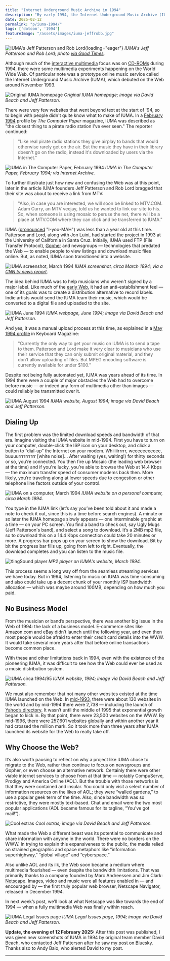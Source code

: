 ```yaml
---
title: "Internet Underground Music Archive in 1994"
description: "By early 1994, the Internet Underground Music Archive (IUMA) had migrated from Usenet and Gopher to the emerging internet platform, the World Wide Web. It was one of the first multimedia websites."
date: 2025-02-12
permalink: "p/iuma-1994/"
tags: ['dotcom', '1994']
featureImage: "/assets/images/iuma-jeffrobb.jpg"
---
```


![IUMA's Jeff Patterson and Rob Lord](/assets/images/iuma-jeffrobb.jpg){loading="eager"}
*IUMA's Jeff Patterson and Rob Lord; photo [via Good Times](https://www.goodtimes.sc/up-from-underground-the-iuma-story/).*

Although much of the [interactive multimedia](/p/multimedia-gulch-1994/) focus was on [CD-ROMs](/p/cd-roms-1994/) during 1994, there were some multimedia experiments happening on the World Wide Web. Of particular note was a prototype online music service called the Internet Underground Music Archive (IUMA), which debuted on the Web around November 1993. 

![Original IUMA homepage](/assets/images/original-iuma-page.jpg)
*Original IUMA homepage; image via David Beach and Jeff Patterson.*

There were very few websites that went beyond text at the start of '94, so to begin with people didn't quite know what to make of IUMA. In a [February 1994](https://archive.org/details/issuu_dougalder_1994-02_tcp_on/page/n67/mode/2up) profile by *The Computer Paper* magazine, IUMA was described as "the closest thing to a pirate radio station I've ever seen." The reporter continued: 

> "Like real pirate radio stations they give airplay to bands that would otherwise rarely get on the air. But the music they have in their library doesn't go on the radio, instead it's downloaded by users via the Internet."

![IUMA in The Computer Paper, February 1994](/assets/images/iuma-article-feb94.jpg)
*IUMA in The Computer Paper, February 1994; via Internet Archive.*

To further illustrate just how new and confusing the Web was at this point, later in the article IUMA founders Jeff Patterson and Rob Lord bragged that their site was about to receive a link from MTV:

> "Also, in case you are interested, we will soon be linked to MTV.COM. Adam Curry, an MTV veejay, told us he wanted to link our site to his. So, when someone is using mosaic to peruse the net, there will be a place at MTV.COM where they can click and be transferred to IUMA."

IUMA ([pronounced](https://web.archive.org/web/19961026180733/http://www.iuma.com/IUMA-2.0/help/) "I-yoo-MAH") was less than a year old at this time. Patterson and Lord, along with Jon Luini, had started the project in 1993 at the University of California in Santa Cruz. Initially, IUMA used FTP (File Transfer Protocol), [Gopher](/p/1992-web-vs-gopher/) and newsgroups — technologies that predated the Web — to enable people to view listings and download music files online. But, as noted, IUMA soon transitioned into a website.

![IUMA screenshot, March 1994](/assets/images/iuma-march-1994-youtube.jpg)
*IUMA screenshot, circa March 1994; via a [CNN tv news report](https://www.youtube.com/watch?v=GT5LIEUJefM).*

The idea behind IUMA was to help musicians who weren't signed by a major label. Like much of the [early Web](/p/1993-mosaic-launches-and-the-web-is-set-free/), it had an anti-establishment feel — one of its goals was to create a distribution alternative to record labels. Indie artists would send the IUMA team their music, which would be converted to a digital file and uploaded to the site.

![IUMA June 1994](/assets/images/iuma-june94.jpg)
*IUMA webpage, June 1994; image via David Beach and Jeff Patterson.*

And yes, it was a manual upload process at this time, as explained in a [May 1994 profile](https://archive.org/details/Keyboard-magazine-issue-217/Keyboard%20Magazine%20-%20Issue%20217%20%28May%201994%29/page/14/mode/2up?view=theater&q=IUMA) in Keyboard Magazine:

> "Currently the only way to get your music on IUMA is to send a tape to them. Patterson and Lord make it very clear to musicians who use their service that they can only submit original material, and they don’t allow uploading of files. But MPEG encoding software is currently available for under $100."

Despite not being fully automated yet, IUMA was years ahead of its time. In 1994 there were a couple of major obstacles the Web had to overcome before music — or indeed any form of multimedia other than images — could reliably be transmitted over it. 

![IUMA August 1994](/assets/images/iuma-aug94.jpg)
*IUMA website, August 1994; image via David Beach and Jeff Patterson.*

## Dialing Up

The first problem was the limited download speeds and bandwidth of that era. Imagine visiting the IUMA website in mid-1994. First you have to turn on your computer, double-click the ISP icon on your desktop, and click a button to “dial-up” the Internet on your modem. Whiiiiirrrrr, weeeeeeeeeee, buuuurrrrrrrrrr [white noise]… After waiting (yes, waiting!) for thirty seconds or so, you’re connected. You then fire up Mosaic (the leading web browser at the time) and if you're lucky, you’re able to browse the Web at 14.4 Kbps — the maximum transfer speed of consumer modems back then. More likely, you’re traveling along at lower speeds due to congestion or other telephone line factors outside of your control.

![IUMA on a computer, March 1994](/assets/images/iuma-computer-mar1995.jpg)
*IUMA website on a personal computer, circa March 1994.*

You type in the IUMA link (let’s say you’ve been told about it and made a note to check it out, since this is a time before search engines). A minute or so later the IUMA homepage slowly appears — one interminable graphic at a time — on your PC screen. You find a band to check out, say Ugly Mugs (Jeff Patterson's band), and select a song to download. It’s a 2MB mp2 file, so to download this on a 14.4 Kbps connection could take 20 minutes or more. A progress bar pops up on your screen to show the download. Bit by bit the progress bar fills up, going from left to right. Eventually, the download completes and you can listen to the music file.

![XingSound player](/assets/images/xingsound-player.jpg)
*MP2 player on IUMA's website, March 1994.*

This process seems a long way off from the seamless streaming services we have today. But in 1994, listening to music on IUMA was time-consuming and also could take up a decent chunk of your monthly ISP bandwidth allocation — which was maybe around 100MB, depending on how much you paid.

## No Business Model

From the musician or band’s perspective, there was another big issue in the Web of 1994: the lack of a business model. E-commerce sites like Amazon.com and eBay didn’t launch until the following year, and even then most people would be afraid to enter their credit card details into the WWW. It would take several more years after that before online transactions become common place. 

With these and other limitations back in 1994, even with the existence of the pioneering IUMA, it was difficult to see how the Web could ever be used as a music distribution system.

![IUMA circa 1994/95](/assets/images/iuma-aug94b.jpg)
*IUMA website, 1994; image via David Beach and Jeff Patterson.*

We must also remember that not many other websites existed at the time IUMA launched on the Web. In [mid-1993](https://www.internetlivestats.com/total-number-of-websites/), there were about 130 websites in the world and by mid-1994 there were 2,738 — including the launch of [Yahoo’s directory](/p/1994-perl-yahoo/). It wasn’t until the middle of 1995 that exponential growth began to kick in. By that point, there were 23,500 websites on the WWW. By mid-1996, there were 257,601 websites globally and within another year it had crossed the million mark. So it took more than three years after IUMA launched its website for the Web to really take off.

## Why Choose the Web?

It’s also worth pausing to reflect on why a project like IUMA chose to migrate to the Web, rather than continue to focus on newsgroups and Gopher, or even choose an alternative network. Certainly there were other viable internet services to choose from at that time — notably CompuServe, Prodigy and America Online (AOL). But the trouble with those networks is that they were contained and insular. You could only visit a select number of information resources on the likes of AOL; they were “walled gardens,” to use a popular geek term of the time. Also, since bandwidth was so restrictive, they were mostly text-based. Chat and email were the two most popular applications (AOL became famous for its tagline, “You’ve got mail!”). 

![Cool extras](/assets/images/cool-extras-iuma.jpg)
*Cool extras; image via David Beach and Jeff Patterson.*

What made the Web a different beast was its potential to communicate and share information with anyone in the world. There were no borders on the WWW. In trying to explain this expansiveness to the public, the media relied on strained geographic and space metaphors like “information superhighway,” “global village” and “cyberspace.”

Also unlike AOL and its ilk, the Web soon became a medium where multimedia flourished — even despite the bandwidth limitations. That was primarily thanks to a company founded by Marc Andreessen and Jim Clark: [Netscape](/p/1996-netscape-lays-the-groundwork-for-web-applications/). Images, video and music were all features enabled in — and encouraged by — the first truly popular web browser, Netscape Navigator, released in December 1994. 

In next week’s post, we’ll look at what Netscape was like towards the end of 1994 — when a fully multimedia Web was finally within reach.

![IUMA Legal Issues page](/assets/images/iuma-legal-issues.jpg)
*IUMA Legal Issues page, 1994; image via David Beach and Jeff Patterson.*

**Update, the evening of 12 February 2025:** After this post was published, I was given new screenshots of IUMA in 1994 by original team member David Beach, who contacted Jeff Patterson after he saw [my post on Bluesky](https://bsky.app/profile/cybercultural.com/post/3lhylukvxas2m). Thanks also to Andy Baio, who alerted David to my post.

***
